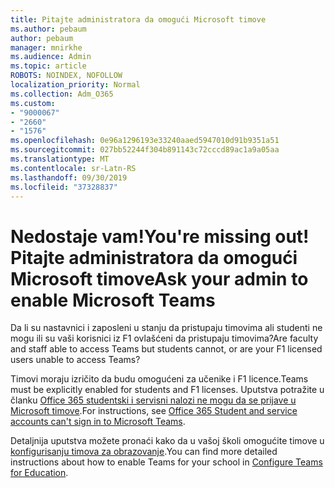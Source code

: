 ```yaml
---
title: Pitajte administratora da omogući Microsoft timove
ms.author: pebaum
author: pebaum
manager: mnirkhe
ms.audience: Admin
ms.topic: article
ROBOTS: NOINDEX, NOFOLLOW
localization_priority: Normal
ms.collection: Adm_O365
ms.custom:
- "9000067"
- "2660"
- "1576"
ms.openlocfilehash: 0e96a1296193e33240aaed5947010d91b9351a51
ms.sourcegitcommit: 027bb52244f304b891143c72cccd89ac1a9a05aa
ms.translationtype: MT
ms.contentlocale: sr-Latn-RS
ms.lasthandoff: 09/30/2019
ms.locfileid: "37328837"
---
```

# <a name="youre-missing-out-ask-your-admin-to-enable-microsoft-teams"></a><span data-ttu-id="a5d4f-102">Nedostaje vam!</span><span class="sxs-lookup"><span data-stu-id="a5d4f-102">You're missing out!</span></span> <span data-ttu-id="a5d4f-103">Pitajte administratora da omogući Microsoft timove</span><span class="sxs-lookup"><span data-stu-id="a5d4f-103">Ask your admin to enable Microsoft Teams</span></span>

<span data-ttu-id="a5d4f-104">Da li su nastavnici i zaposleni u stanju da pristupaju timovima ali studenti ne mogu ili su vaši korisnici iz F1 ovlašćeni da pristupaju timovima?</span><span class="sxs-lookup"><span data-stu-id="a5d4f-104">Are faculty and staff able to access Teams but students cannot, or are your F1 licensed users unable to access Teams?</span></span>

<span data-ttu-id="a5d4f-105">Timovi moraju izričito da budu omogućeni za učenike i F1 licence.</span><span class="sxs-lookup"><span data-stu-id="a5d4f-105">Teams must be explicitly enabled for students and F1 licenses.</span></span> <span data-ttu-id="a5d4f-106">Uputstva potražite u članku [Office 365 studentski i servisni nalozi ne mogu da se prijave u Microsoft timove](https://docs.microsoft.com/microsoftteams/troubleshoot/teams-sign-in/office-365-accounts-cannot-sign-in).</span><span class="sxs-lookup"><span data-stu-id="a5d4f-106">For instructions, see [Office 365 Student and service accounts can't sign in to Microsoft Teams](https://docs.microsoft.com/microsoftteams/troubleshoot/teams-sign-in/office-365-accounts-cannot-sign-in).</span></span> 

<span data-ttu-id="a5d4f-107">Detaljnija uputstva možete pronaći kako da u vašoj školi omogućite timove u [konfigurisanju timova za obrazovanje](https://docs.microsoft.com/microsoft-365/education/deploy/set-up-teams-for-education).</span><span class="sxs-lookup"><span data-stu-id="a5d4f-107">You can find more detailed instructions about how to enable Teams for your school in [Configure Teams for Education](https://docs.microsoft.com/microsoft-365/education/deploy/set-up-teams-for-education).</span></span> 